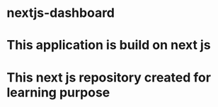 # nextjs-dashboard
# This application is build on next js
# This next js repository created for learning purpose
